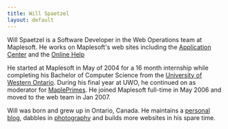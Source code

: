 ```yaml
---
title: Will Spaetzel
layout: default
---
```


Will Spaetzel is a Software Developer in the Web Operations team at Maplesoft. He works on Maplesoft's web sites including the 
[Application Center](http://www.maplesoft.com/applications) and the [Online Help](http://www.maplesoft.com/support/help)

He started at Maplesoft in May of 2004 for a 16 month internship while completing his Bachelor of Computer Science from the 
[University of Western Ontario](http://www.uwo.ca). During his final year at UWO, he continued on as moderator for [MaplePrimes](http://www.mapleprimes.com).
He joined Maplesoft full-time in May 2006 and moved to the web team in Jan 2007. 

Will was born and grew up in Ontario, Canada. He maintains a [personal blog](http://spaetzel.com), dabbles in [photography](http://flickr.com/photos/redune)
and builds more websites in his spare time.